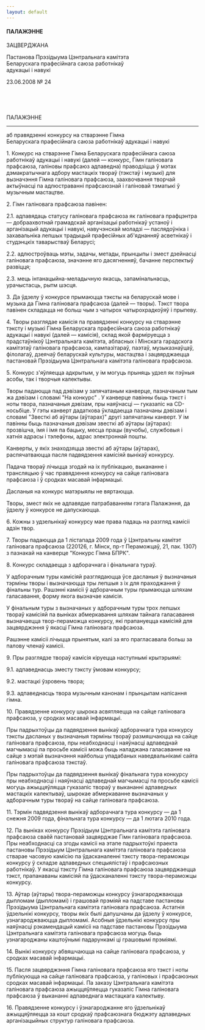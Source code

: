```yaml
---
layout: default
---
```


#### ПАЛАЖЭННЕ

ЗАЦВЕРДЖАНА

Пастанова Прэзідыума Цэнтральнага камітэта  
Беларускага прафесійнага саюза работнікаў  
адукацыі і навукі

23.06.2008 № 24

 

 

ПАЛАЖЭННЕ

****

аб правядзенні конкурсу на стварэнне Гімна  
Беларускага прафесійнага саюза работнікаў адукацыі і навукі

1\. Конкурс на стварэнне Гімна Беларускага прафесійнага саюза работнікаў
адукацыі і навукі (далей — конкурс, Гімн галіновага прафсаюза, галіновы
прафсаюз адпаведна) праводзіцца ў мэтах дэмакратычнага адбору мастацкіх
твораў (тэкстаў і музыкі) для вызначэння Гімна галіновага прафсаюза,
заахвочвання творчай актыўнасці па адлюстраванні прафсаюзнай і
галіновай тэматыкі ў музычным мастацтве.

2\. Гімн галіновага прафсаюза павінен:

2.1. адпавядаць статусу галіновага прафсаюза як галіновага прафцэнтра —
добраахвотнай грамадскай арганізацыі работнікаў устаноў і арганізацый
адукацыі і навукі, навучэнскай моладзі — паслядоўніка і захавальніка
лепшых традыцый прафесійных аб'яднанняў асветнікаў і студэнцкіх
таварыстваў Беларусі;

2.2. адлюстроўваць мэты, задачы, метады, прынцыпы і змест дзейнасці
галіновага прафсаюза, значэнне яго дасягненняў, бачанне перспектыў
развіцця;

2.3. мець інтанацыйна-меладычную якасць, запамінальнасць, урачыстасць,
рытм шэсця.

3\. Да ўдзелу ў конкурсе прымаюцца тэксты на беларускай мове і музыка да
Гімна галіновага прафсаюза (далей — творы). Тэкст твора павінен
складацца не больш чым з чатырох чатырохрадкоўяў і прыпеву.

4\. Творы разглядае камісія па правядзенні конкурсу на стварэнне тэксту
і музыкі Гімна Беларускага прафесійнага саюза работнікаў адукацыі і
навукі (далей — камісія), склад якой фарміруецца з прадстаўнікоў
Цэнтральнага камітэта, абласных і Мінскага гарадскога камітэтаў
галіновага прафсаюза, кампазітараў, паэтаў, музыказнаўцаў,
філолагаў, дзеячаў беларускай культуры, мастацтва і
зацвярджаецца пастановай Прэзідыума Цэнтральнага камітэта
галіновага прафсаюза.

5\. Конкурс з'яўляецца адкрытым, у ім могуць прыняць удзел як пэўныя
асобы, так і творчыя калектывы.

Творы падаюцца пад дэвізам у запячатаным канверце, пазначаным тым жа
дэвізам і словамі "На конкурс" . У канверце павінны быць тэкст і
ноты твора, пазначаныя дэвізам, пры наяўнасці — гуказапіс на
СD-носьбіце. У гэты канверт дадаткова ўкладаецца пазначаны дэвізам
і словамі "Звесткі аб аўтары (аўтарах)" другі запячатаны канверт. У ім
павінны быць пазначаныя дэвізам звесткі аб аўтары (аўтарах):
прозвішча, імя і імя па бацьку, месца працы (вучобы), службовыя
і хатнія адрасы і тэлефоны, адрас электроннай пошты.

Канверты, у якіх знаходзяцца звесткі аб аўтары (аўтарах), распячатваюцца
пасля падвядзення камісіяй вынікаў конкурсу.

Падача твораў лічыцца згодай на іх публікацыю, выкананне і трансляцыю ў
час правядзення конкурсу на сайце галіновага прафсаюза і ў сродках
масавай інфармацыі.

Дасланыя на конкурс матэрыялы не вяртаюцца.

Творы, змест якіх не адпавядае патрабаванням гэтага Палажэння, да ўдзелу
ў конкурсе не дапускаюцца.

6\. Кожны з удзельнікаў конкурсу мае права падаць на разгляд камісіі
адзін твор.

7\. Творы падаюцца да 1 лістапада 2009 года ў Цэнтральны камітэт
галіновага прафсаюза (220126, г. Мінск, пр-т Пераможцаў, 21,
пак. 1307) з пазнакай на канверце "Конкурс Гімна БПРК".

8\. Конкурс складаецца з адборачнага і фінальнага тураў.

У адборачным туры камісіяй разглядаюцца ўсе дасланыя ў вызначаныя
тэрміны творы і вызначаюцца тры лепшыя з іх для праходжання ў
фінальны тур. Рашэнні камісіі ў адборачным туры прымаюцца шляхам
галасавання, форму якога вызначае камісія.

У фінальным туры з вызначаных у адборачным туры трох лепшых твораў
камісіяй па выніках абмеркавання шляхам тайнага галасавання
вызначаецца твор-пераможца конкурсу, які прапануецца камісіяй для
зацвярджэння ў якасці Гімна галіновага прафсаюза.

Рашэнне камісіі лічыцца прынятым, калі за яго прагласавала больш за
палову членаў камісіі.

9\. Пры разглядзе твораў камісія кіруецца наступнымі крытэрыямі:

9.1. адпаведнасць зместу тэксту ўмовам конкурсу;

9.2. мастацкі ўзровень твора;

9.3. адпаведнасць твора музычным канонам і прынцыпам напісання гімна.

10\. Правядзенне конкурсу шырока асвятляецца на сайце галіновага
прафсаюза, у сродках масавай інфармацыі.

Пры падрыхтоўцы да падвядзення вынікаў адборачнага тура конкурсу тэксты
дасланых у вызначаныя тэрміны твораў размяшчаюцца на сайце галіновага
прафсаюза, пры неабходнасці і наяўнасці адпаведнай магчымасці па
просьбе камісіі можа быць наладжана галасаванне на сайце з мэтай
вызначэння найбольш упадабаных наведвальнікамі сайта галіновага
прафсаюза тэкстаў.

Пры падрыхтоўцы да падвядзення вынікаў фінальнага тура конкурсу пры
неабходнасці і наяўнасці адпаведнай магчымасці па просьбе камісіі
могуць ажыццяўляцца гуказапіс твораў у выкананні адпаведных мастацкіх
калектываў, шырокае абмеркаванне вызначаных у адборачным туры твораў на
сайце галіновага прафсаюза.

11\. Тэрмін падвядзення вынікаў адборачнага тура конкурсу — да 1 снежня
2009 года, фінальнага тура конкурсу — да 1 лютага 2010 года.

12\. Па выніках конкурсу Прэзідыум Цэнтральнага камітэта галіновага
прафсаюза сваёй пастановай зацвярджае Гімн галіновага прафсаюза.
Пры неабходнасці са згоды камісіі на этапе падрыхтоўкі праекта
пастановы Прэзідыум Цэнтральнага камітэта галіновага прафсаюза
стварае часовую камісію па ўдасканаленні тэксту твора-пераможцы
конкурсу ў складзе адпаведных спецыялістаў і прафсаюзных
работнікаў. У якасці тэксту Гімна галіновага прафсаюза
зацвярджаецца тэкст, прапанаваны камісіяй па ўдасканаленні
тэксту твора-пераможцы конкурсу.

13\. Аўтар (аўтары) твора-пераможцы конкурсу ўзнагароджваюцца дыпломам
(дыпломамі) і грашовай прэміяй на падставе пастановы Прэзідыума
Цэнтральнага камітэта галіновага прафсаюза. Астатнія ўдзельнікі
конкурсу, творы якіх былі дапушчаны да ўдзелу ў конкурсе,
узнагароджваюцца дыпломамі. Асобныя ўдзельнікі конкурсу
пры наяўнасці рэкамендацый камісіі на падставе пастановы Прэзідыума
Цэнтральнага камітэта галіновага прафсаюза могуць быць узнагароджаны
каштоўнымі падарункамі ці грашовымі прэміямі.

14\. Вынікі конкурсу абвяшчаюцца на сайце галіновага прафсаюза, у
сродках масавай інфармацыі.

15\. Пасля зацвярджэння Гімна галіновага прафсаюза яго тэкст і ноты
публікуюцца на сайце галіновага прафсаюза, у галіновых і
прафсаюзных сродках масавай інфармацыі. Па заказу
Цэнтральнага камітэта галіновага прафсаюза ажыццяўляецца
гуказапіс Гімна галіновага прафсаюза ў выкананні адпаведнага
мастацкага калектыву.

16\. Правядзенне конкурсу і ўзнагароджанне яго ўдзельнікаў ажыццяўляецца
за кошт сродкаў прафсаюзнага бюджэту адпаведных арганізацыйных структур
галіновага прафсаюза.
